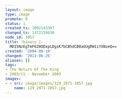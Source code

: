 ```yaml
---
layout: image
type: image
promote: 0
status: 1
created_ts: 1092143307
changed_ts: 1372159430
node_id: 1057
title: !binary |-
  MDI5NzEgTmF6Z8ODxpLDgsK7bCBhdCB0aGUgRW1iYXNzeQ==
created: '2004-08-10'
changed: '2013-06-25'
aliases: []
tags:
- The Return Of The King
- 2003/11 - November 2003
images:
- - src: image/images/129_2971-1057.jpg
    name: 129_2971-1057.jpg
---
```


